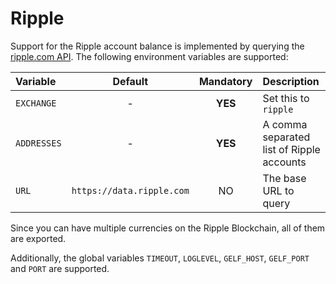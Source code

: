 # Ripple
Support for the Ripple account balance is implemented by querying the [ripple.com API](https://data.ripple.com). The following environment variables are supported:

| **Variable**             | **Default**               | **Mandatory** | **Description**  |
|:-------------------------|:-------------------------:|:-------------:|:-----------------|
| `EXCHANGE`               | -                         | **YES**       | Set this to `ripple` |
| `ADDRESSES`              | -                         | **YES**       | A comma separated list of Ripple accounts |
| `URL`                    | `https://data.ripple.com` | NO            | The base URL to query |

Since you can have multiple currencies on the Ripple Blockchain, all of them are exported.

Additionally, the global variables `TIMEOUT`, `LOGLEVEL`, `GELF_HOST`, `GELF_PORT` and `PORT` are supported.
